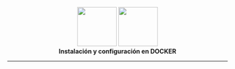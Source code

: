 <p align="center">
<img src="https://www.postgresql.org/media/img/about/press/elephant.png" width="90px">
<img src="https://upload.wikimedia.org/wikipedia/commons/7/79/Docker_%28container_engine%29_logo.png" width="90px">
<br>
<b>Instalación y configuración en DOCKER<b/>
</p>
<hr>


